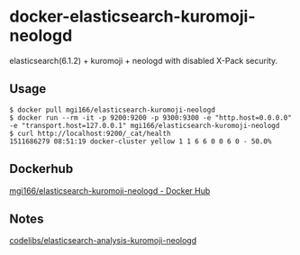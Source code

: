 # docker-elasticsearch-kuromoji-neologd
elasticsearch(6.1.2) + kuromoji + neologd with disabled X-Pack security.

## Usage

```
$ docker pull mgi166/elasticsearch-kuromoji-neologd
$ docker run --rm -it -p 9200:9200 -p 9300:9300 -e "http.host=0.0.0.0" -e "transport.host=127.0.0.1" mgi166/elasticsearch-kuromoji-neologd
$ curl http://localhost:9200/_cat/health
1511686279 08:51:19 docker-cluster yellow 1 1 6 6 0 0 6 0 - 50.0%
```

## Dockerhub

[mgi166/elasticsearch-kuromoji-neologd - Docker Hub](https://hub.docker.com/r/mgi166/elasticsearch-kuromoji-neologd/)

## Notes

[codelibs/elasticsearch-analysis-kuromoji-neologd](https://github.com/codelibs/elasticsearch-analysis-kuromoji-neologd)

